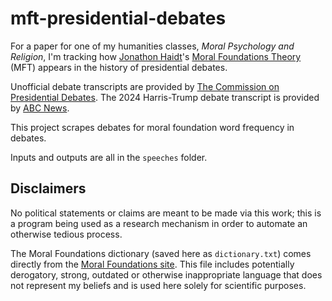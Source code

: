 # mft-presidential-debates
For a paper for one of my humanities classes, *Moral Psychology and Religion*, I'm tracking how [Jonathon Haidt](https://jonathanhaidt.com)'s [Moral Foundations Theory](https://moralfoundations.org) (MFT) appears in the history of presidential debates.

Unofficial debate transcripts are provided by [The Commission on Presidential Debates](https://www.debates.org). The 2024 Harris-Trump debate transcript is provided by [ABC News](https://abcnews.go.com/Politics/harris-trump-presidential-debate-transcript/story?id=113560542).

This project scrapes debates for moral foundation word frequency in debates.

Inputs and outputs are all in the `speeches` folder.

## Disclaimers
No political statements or claims are meant to be made via this work; this is a program being used as a research mechanism in order to automate an otherwise tedious process.

The Moral Foundations dictionary (saved here as `dictionary.txt`) comes directly from the [Moral Foundations site](https://moralfoundations.org/wp-content/uploads/files/downloads/moral%20foundations%20dictionary.dic). This file includes potentially derogatory, strong, outdated or otherwise inappropriate language that does not represent my beliefs and is used here solely for scientific purposes.
